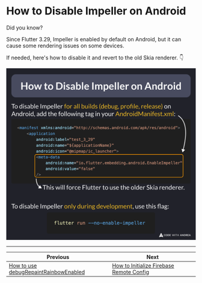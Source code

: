 # How to Disable Impeller on Android

Did you know?

Since Flutter 3.29, Impeller is enabled by default on Android, but it can cause some rendering issues on some devices.

If needed, here's how to disable it and revert to the old Skia renderer. 👇

![](246.png)

<!--

To disable Impeller for all builds (debug, profile, release) on Android, add the following tag in your AndroidManifest.xml:

<manifest xmlns:android="http://schemas.android.com/apk/res/android">
    <application
        android:label="test_3_29"
        android:name="${applicationName}"
        android:icon="@mipmap/ic_launcher">
        <meta-data
            android:name="io.flutter.embedding.android.EnableImpeller"
            android:value="false"
        />     

To disable Impeller only during development, use this flag:

flutter run --no-enable-impeller
-->

---

| Previous | Next |
| -------- | ---- |
| [How to use debugRepaintRainbowEnabled](../0245-debug-repaint-rainbow-enabled/index.md) | [How to Initialize Firebase Remote Config](../0247-firebase-remote-config-init/index.md) |


<!-- TWITTER|https://x.com/biz84/status/1917195051282882814 -->
<!-- LINKEDIN|https://www.linkedin.com/posts/andreabizzotto_did-you-know-since-flutter-329-impeller-activity-7322960928092614656-y3a4 -->
<!-- BLUESKY|https://bsky.app/profile/codewithandrea.com/post/3lnxbzya7oc23 -->
